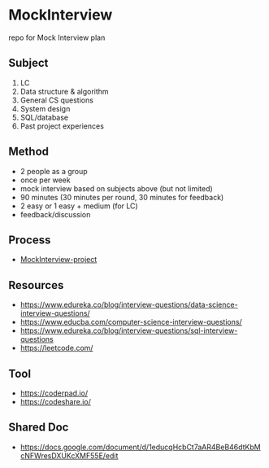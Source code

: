 # MockInterview
repo for Mock Interview plan

## Subject 

1. LC
2. Data structure & algorithm
3. General CS questions
4. System design
5. SQL/database
6. Past project experiences

## Method
- 2 people as a group
- once per week
- mock interview based on subjects above (but not limited) 
- 90 minutes (30 minutes per round, 30 minutes for feedback)
- 2 easy or 1 easy + medium (for LC)
- feedback/discussion

## Process 
- [MockInterview-project](https://github.com/DataStudySquad/MockInterview/projects/1)

## Resources
- https://www.edureka.co/blog/interview-questions/data-science-interview-questions/
- https://www.educba.com/computer-science-interview-questions/
- https://www.edureka.co/blog/interview-questions/sql-interview-questions
- https://leetcode.com/

## Tool 
- https://coderpad.io/
- https://codeshare.io/

## Shared Doc
- https://docs.google.com/document/d/1educqHcbCt7aAR4BeB46dtKbMcNFWresDXUKcXMF55E/edit
